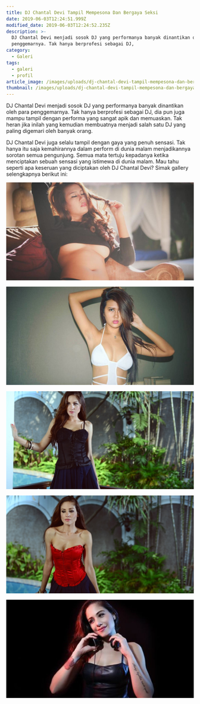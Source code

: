 ```yaml
---
title: DJ Chantal Devi Tampil Mempesona Dan Bergaya Seksi
date: 2019-06-03T12:24:51.999Z
modified_date: 2019-06-03T12:24:52.235Z
description: >-
  DJ Chantal Devi menjadi sosok DJ yang performanya banyak dinantikan oleh para
  penggemarnya. Tak hanya berprofesi sebagai DJ,
category:
  - Galeri
tags:
  - galeri
  - profil
article_image: /images/uploads/dj-chantal-devi-tampil-mempesona-dan-bergaya-seksi-5.jpeg
thumbnail: /images/uploads/dj-chantal-devi-tampil-mempesona-dan-bergaya-seksi-5-011.jpeg
---
```

DJ Chantal Devi menjadi sosok DJ yang performanya banyak dinantikan oleh para penggemarnya. Tak hanya berprofesi sebagai DJ, dia pun juga mampu tampil dengan performa yang sangat apik dan memuaskan. Tak heran jika inilah yang kemudian membuatnya menjadi salah satu DJ yang paling digemari oleh banyak orang.

DJ Chantal Devi juga selalu tampil dengan gaya yang penuh sensasi. Tak hanya itu saja kemahirannya dalam perform di dunia malam menjadikannya sorotan semua pengunjung. Semua mata tertuju kepadanya ketika menciptakan sebuah sensasi yang istimewa di dunia malam. Mau tahu seperti apa keseruan yang diciptakan oleh DJ Chantal Devi? Simak gallery selengkapnya berikut ini:

![DJ Chantal Devi Tampil Mempesona Dan Bergaya Seksi](/images/uploads/dj-chantal-devi-tampil-mempesona-dan-bergaya-seksi-5.jpeg)

![DJ Chantal Devi Tampil Mempesona Dan Bergaya Seksi](/images/uploads/dj-chantal-devi-tampil-mempesona-dan-bergaya-seksi-4.jpeg)

![DJ Chantal Devi Tampil Mempesona Dan Bergaya Seksi](/images/uploads/dj-chantal-devi-tampil-mempesona-dan-bergaya-seksi-3.jpg)

![DJ Chantal Devi Tampil Mempesona Dan Bergaya Seksi](/images/uploads/dj-chantal-devi-tampil-mempesona-dan-bergaya-seksi-1.jpg)

![DJ Chantal Devi Tampil Mempesona Dan Bergaya Seksi](/images/uploads/dj-chantal-devi-tampil-mempesona-dan-bergaya-seksi-2.jpg)

